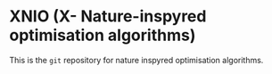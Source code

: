 # XNIO (X- Nature-inspyred optimisation algorithms)

This is the `git` repository for nature inspyred optimisation algorithms.